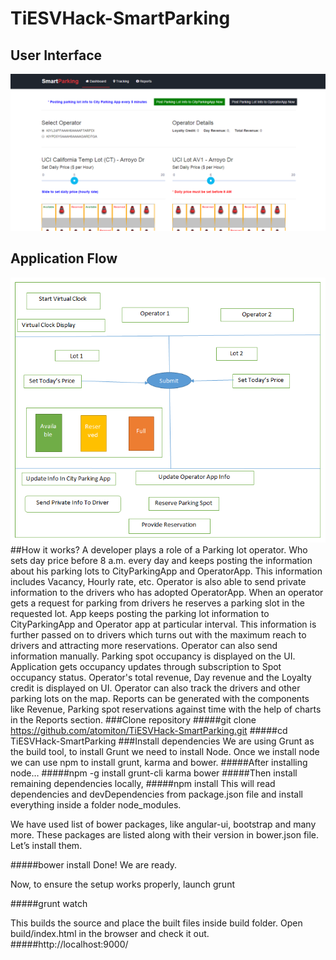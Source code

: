 # TiESVHack-SmartParking
## User Interface
![alt tag](https://github.com/atomiton/TiESVHack-SmartParking/blob/master/Smart_Parking.png)
## Application Flow
![alt tag](https://github.com/atomiton/TiESVHack-SmartParking/blob/master/Smart_Parking_Fig.png)
##How it works?
A developer plays a role of a Parking lot operator. Who sets day price before 8 a.m. every day and keeps posting the information about his parking lots to CityParkingApp and OperatorApp. This information includes Vacancy, Hourly rate, etc.
Operator is also able to send private information to the drivers who has adopted OperatorApp.
When an operator gets a request for parking from drivers he reserves a parking slot in the requested lot.
App keeps posting the parking lot information to CityParkingApp and Operator app at particular interval.  This information is further passed on to drivers which turns out with the maximum reach to drivers and attracting more reservations. Operator can also send information manually.
Parking spot occupancy is displayed on the UI. Application gets occupancy updates through subscription to Spot occupancy status.
Operator's total revenue, Day revenue and the Loyalty credit is displayed on UI.
Operator can also track the drivers and other parking lots on the map.
Reports can be generated with the components like Revenue, Parking spot reservations against time with the help of charts in the Reports section.
###Clone repository
#####git clone https://github.com/atomiton/TiESVHack-SmartParking.git
#####cd TiESVHack-SmartParking
###Install dependencies
We are using Grunt as the build tool, to install Grunt we need to install Node.
Once we install node we can use npm to install grunt, karma and bower.
#####After installing node…
#####npm -g install grunt-cli karma bower
#####Then install remaining dependencies locally,
#####npm install
This will read dependencies and devDependencies from package.json file and install everything inside a folder node_modules.

We have used list of bower packages, like angular-ui, bootstrap and many more. These packages are listed along with their version in bower.json file.
Let’s install them.

#####bower install
Done! We are ready. 

Now, to ensure the setup works properly, launch grunt

#####grunt watch

This builds the source and place the built files inside build folder. Open build/index.html in the browser and check it out.
#####http://localhost:9000/
